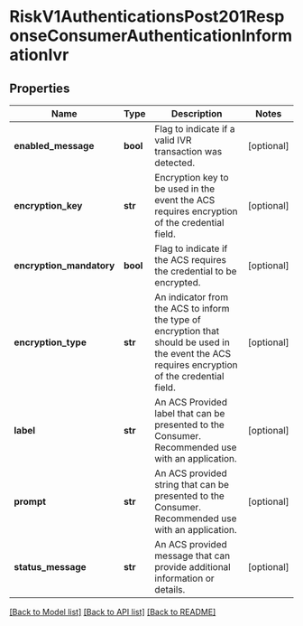# RiskV1AuthenticationsPost201ResponseConsumerAuthenticationInformationIvr

## Properties
Name | Type | Description | Notes
------------ | ------------- | ------------- | -------------
**enabled_message** | **bool** | Flag to indicate if a valid IVR transaction was detected.  | [optional] 
**encryption_key** | **str** | Encryption key to be used in the event the ACS requires encryption of the credential field.  | [optional] 
**encryption_mandatory** | **bool** | Flag to indicate if the ACS requires the credential to be encrypted.  | [optional] 
**encryption_type** | **str** | An indicator from the ACS to inform the type of encryption that should be used in the event the ACS requires encryption of the credential field.  | [optional] 
**label** | **str** | An ACS Provided label that can be presented to the Consumer. Recommended use with an application.  | [optional] 
**prompt** | **str** | An ACS provided string that can be presented to the Consumer. Recommended use with an application.  | [optional] 
**status_message** | **str** | An ACS provided message that can provide additional information or details.  | [optional] 

[[Back to Model list]](../README.md#documentation-for-models) [[Back to API list]](../README.md#documentation-for-api-endpoints) [[Back to README]](../README.md)


